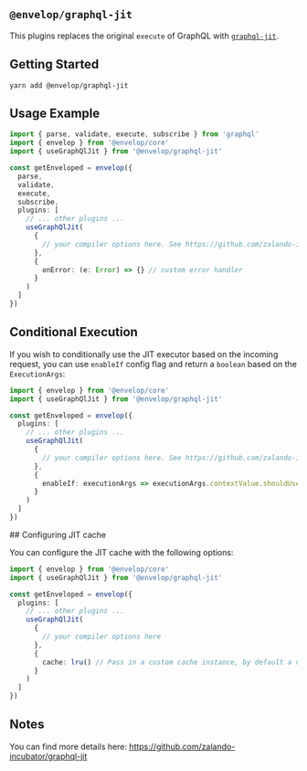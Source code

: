 ## `@envelop/graphql-jit`

This plugins replaces the original `execute` of GraphQL with [`graphql-jit`](https://github.com/zalando-incubator/graphql-jit).

## Getting Started

```
yarn add @envelop/graphql-jit
```

## Usage Example

```ts
import { parse, validate, execute, subscribe } from 'graphql'
import { envelop } from '@envelop/core'
import { useGraphQlJit } from '@envelop/graphql-jit'

const getEnveloped = envelop({
  parse,
  validate,
  execute,
  subscribe,
  plugins: [
    // ... other plugins ...
    useGraphQlJit(
      {
        // your compiler options here. See https://github.com/zalando-incubator/graphql-jit#compiledquery--compilequeryschema-document-operationname-compileroptions
      },
      {
        onError: (e: Error) => {} // custom error handler
      }
    )
  ]
})
```

## Conditional Execution

If you wish to conditionally use the JIT executor based on the incoming request, you can use `enableIf` config flag and return a `boolean` based on the `ExecutionArgs`:

```ts
import { envelop } from '@envelop/core'
import { useGraphQlJit } from '@envelop/graphql-jit'

const getEnveloped = envelop({
  plugins: [
    // ... other plugins ...
    useGraphQlJit(
      {
        // your compiler options here. See https://github.com/zalando-incubator/graphql-jit#compiledquery--compilequeryschema-document-operationname-compileroptions
      },
      {
        enableIf: executionArgs => executionArgs.contextValue.shouldUseJit
      }
    )
  ]
})
```

## Configuring JIT cache

You can configure the JIT cache with the following options:

```ts
import { envelop } from '@envelop/core'
import { useGraphQlJit } from '@envelop/graphql-jit'

const getEnveloped = envelop({
  plugins: [
    // ... other plugins ...
    useGraphQlJit(
      {
        // your compiler options here
      },
      {
        cache: lru() // Pass in a custom cache instance, by default a new LRU cache is created which uses the default `max` and `ttl` settings
      }
    )
  ]
})
```

## Notes

You can find more details here: https://github.com/zalando-incubator/graphql-jit
